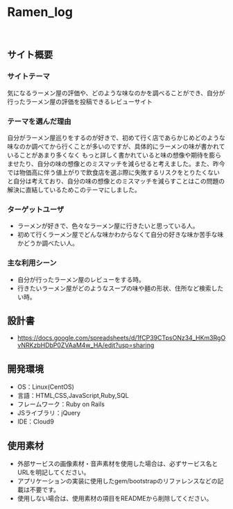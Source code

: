 # Ramen_log
​
## サイト概要
### サイトテーマ
<!--何を『目的』とし、どのような『分類』なのかを簡潔に書く-->
​気になるラーメン屋の評価や、どのような味なのかを調べることができ、自分が行ったラーメン屋の評価を投稿できるレビューサイト
### テーマを選んだ理由
<!--なぜこのようなテーマにしたかを説明する-->
​自分がラーメン屋巡りをするのが好きで、初めて行く店であらかじめどのような味なのか調べてから行くことが多いのですが、具体的にラーメンの味が書かれていることがあまり多くなく
 もっと詳しく書かれていると味の想像や期待を膨らませたり、自分の味の想像とのミスマッチを減らせると考えました。また、昨今では物価高に伴う値上がりで飲食店を選ぶ際に失敗するリスクをとりたくない
 と自分は考えており、自分の味の想像とのミスマッチを減らすことはこの問題の解決に直結しているためこのテーマにしました。
### ターゲットユーザ
<!--誰に使ってもらうかを具体的に記載する-->
 - ラーメンが好きで、色々なラーメン屋に行きたいと思っている人。
 - 初めて行くラーメン屋でどんな味かわからなくて自分の好きな味か苦手な味かどうか調べたい人。
### 主な利用シーン
<!--どのような時に使うのかの状況を記載すること-->
 - 自分が行ったラーメン屋のレビューをする時。
 - 行きたいラーメン屋がどのようなスープの味や麺の形状、住所など検索したい時。
## 設計書
<!--テーマを設定・提出する時点では不要です-->
- https://docs.google.com/spreadsheets/d/1fCP39CTpsONz34_HKm3RgOvNRKzbHDbP0ZVAaM4w_HA/edit?usp=sharing
## 開発環境
- OS：Linux(CentOS)
- 言語：HTML,CSS,JavaScript,Ruby,SQL
- フレームワーク：Ruby on Rails
- JSライブラリ：jQuery
- IDE：Cloud9
​
## 使用素材
- 外部サービスの画像素材・音声素材を使用した場合は、必ずサービス名とURLを明記してください。
- アプリケーションの実装に使用したgem/bootstrapのリファレンスなどの記載は不要です。
- 使用しない場合は、使用素材の項目をREADMEから削除してください。

